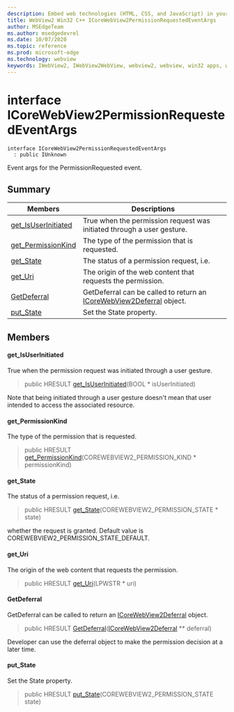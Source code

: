 ```yaml
---
description: Embed web technologies (HTML, CSS, and JavaScript) in your native applications with the Microsoft Edge WebView2 control
title: WebView2 Win32 C++ ICoreWebView2PermissionRequestedEventArgs
author: MSEdgeTeam
ms.author: msedgedevrel
ms.date: 10/07/2020
ms.topic: reference
ms.prod: microsoft-edge
ms.technology: webview
keywords: IWebView2, IWebView2WebView, webview2, webview, win32 apps, win32, edge, ICoreWebView2, ICoreWebView2Controller, browser control, edge html, ICoreWebView2PermissionRequestedEventArgs
---
```


# interface ICoreWebView2PermissionRequestedEventArgs 

```
interface ICoreWebView2PermissionRequestedEventArgs
  : public IUnknown
```

Event args for the PermissionRequested event.

## Summary

 Members                        | Descriptions
--------------------------------|---------------------------------------------
[get_IsUserInitiated](#get_isuserinitiated) | True when the permission request was initiated through a user gesture.
[get_PermissionKind](#get_permissionkind) | The type of the permission that is requested.
[get_State](#get_state) | The status of a permission request, i.e.
[get_Uri](#get_uri) | The origin of the web content that requests the permission.
[GetDeferral](#getdeferral) | GetDeferral can be called to return an [ICoreWebView2Deferral](icorewebview2deferral.md) object.
[put_State](#put_state) | Set the State property.

## Members

#### get_IsUserInitiated 

True when the permission request was initiated through a user gesture.

> public HRESULT [get_IsUserInitiated](#get_isuserinitiated)(BOOL * isUserInitiated)

Note that being initiated through a user gesture doesn't mean that user intended to access the associated resource.

#### get_PermissionKind 

The type of the permission that is requested.

> public HRESULT [get_PermissionKind](#get_permissionkind)(COREWEBVIEW2_PERMISSION_KIND * permissionKind)

#### get_State 

The status of a permission request, i.e.

> public HRESULT [get_State](#get_state)(COREWEBVIEW2_PERMISSION_STATE * state)

whether the request is granted. Default value is COREWEBVIEW2_PERMISSION_STATE_DEFAULT.

#### get_Uri 

The origin of the web content that requests the permission.

> public HRESULT [get_Uri](#get_uri)(LPWSTR * uri)

#### GetDeferral 

GetDeferral can be called to return an [ICoreWebView2Deferral](icorewebview2deferral.md) object.

> public HRESULT [GetDeferral](#getdeferral)([ICoreWebView2Deferral](icorewebview2deferral.md) ** deferral)

Developer can use the deferral object to make the permission decision at a later time.

#### put_State 

Set the State property.

> public HRESULT [put_State](#put_state)(COREWEBVIEW2_PERMISSION_STATE state)

